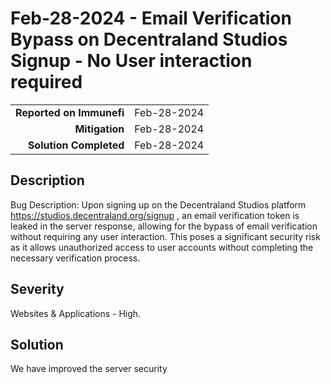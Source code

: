 # Feb-28-2024 - Email Verification Bypass on Decentraland Studios Signup - No User interaction required

|                          |             |
| -----------------------: | :---------- |
| **Reported on Immunefi** | Feb-28-2024 |
|           **Mitigation** | Feb-28-2024 |
|   **Solution Completed** | Feb-28-2024 |

## Description

Bug Description: Upon signing up on the Decentraland Studios platform https://studios.decentraland.org/signup , an email verification token is leaked in the server response, allowing for the bypass of email verification without requiring any user interaction. This poses a significant security risk as it allows unauthorized access to user accounts without completing the necessary verification process.

## Severity

Websites & Applications - High.

## Solution

We have improved the server security